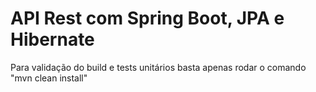 # API Rest com Spring Boot, JPA e Hibernate

Para validação do build e tests unitários basta apenas rodar o comando "mvn clean install"
